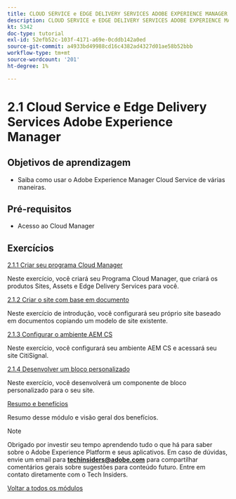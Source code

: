 ```yaml
---
title: CLOUD SERVICE e EDGE DELIVERY SERVICES ADOBE EXPERIENCE MANAGER
description: CLOUD SERVICE e EDGE DELIVERY SERVICES ADOBE EXPERIENCE MANAGER
kt: 5342
doc-type: tutorial
exl-id: 52efb52c-103f-4171-a69e-0cddb142a0ed
source-git-commit: a4933bd49988cd16c4382ad4327d01ae58b52bbb
workflow-type: tm+mt
source-wordcount: '201'
ht-degree: 1%

---
```


# 2.1 Cloud Service e Edge Delivery Services Adobe Experience Manager

## Objetivos de aprendizagem

- Saiba como usar o Adobe Experience Manager Cloud Service de várias maneiras.

## Pré-requisitos

- Acesso ao Cloud Manager

## Exercícios

[2.1.1 Criar seu programa Cloud Manager](./ex1.md)

Neste exercício, você criará seu Programa Cloud Manager, que criará os produtos Sites, Assets e Edge Delivery Services para você.

[2.1.2 Criar o site com base em documento](./ex2.md)

Neste exercício de introdução, você configurará seu próprio site baseado em documentos copiando um modelo de site existente.

[2.1.3 Configurar o ambiente AEM CS](./ex3.md)

Neste exercício, você configurará seu ambiente AEM CS e acessará seu site CitiSignal.

[2.1.4 Desenvolver um bloco personalizado](./ex4.md)

Neste exercício, você desenvolverá um componente de bloco personalizado para o seu site.

[Resumo e benefícios](./summary.md)

Resumo desse módulo e visão geral dos benefícios.

>[!NOTE]
>
>Obrigado por investir seu tempo aprendendo tudo o que há para saber sobre o Adobe Experience Platform e seus aplicativos. Em caso de dúvidas, envie um email para **techinsiders@adobe.com** para compartilhar comentários gerais sobre sugestões para conteúdo futuro. Entre em contato diretamente com o Tech Insiders.

[Voltar a todos os módulos](../../../overview.md)
